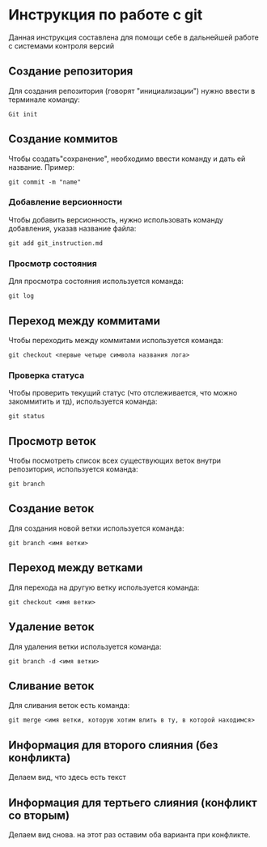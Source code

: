 # Инструкция по работе с git

Данная инструкция составлена для помощи себе в дальнейшей работе с системами контроля версий

## Cоздание репозитория

Для создания репозитория (говорят "инициализации") нужно ввести в терминале команду:

    Git init

## Создание коммитов

Чтобы создать"сохранение", необходимо ввести команду и дать ей название. Пример:

    git commit -m "name"

### Добавление версионности

Чтобы добавить версионность, нужно использовать команду добавления, указав название файла:

    git add git_instruction.md

### Просмотр состояния

Для просмотра состояния используется команда:

    git log

## Переход между коммитами 

Чтобы переходить между коммитами используется команда:

    git checkout <первые четыре символа названия лога>

### Проверка статуса

Чтобы проверить текущий статус (что отслеживается, что можно закоммитить и тд), используется команда:

    git status

## Просмотр веток

Чтобы посмотреть список всех существующих веток внутри репозитория, используется команда:

    git branch

## Создание веток

Для создания новой ветки используется команда:

    git branch <имя ветки>

## Переход между ветками

Для перехода на другую ветку используется команда:

    git checkout <имя ветки>

## Удаление веток 

Для удаления ветки используется команда: 

    git branch -d <имя ветки>

## Cливание веток

Для сливания веток есть команда:

    git merge <имя ветки, которую хотим влить в ту, в которой находимся>

## Информация для второго слияния (без конфликта)

Делаем вид, что здесь есть текст

## Информация для тертьего слияния (конфликт со вторым)

Делаем вид снова. на этот раз оставим оба варианта при конфликте.
